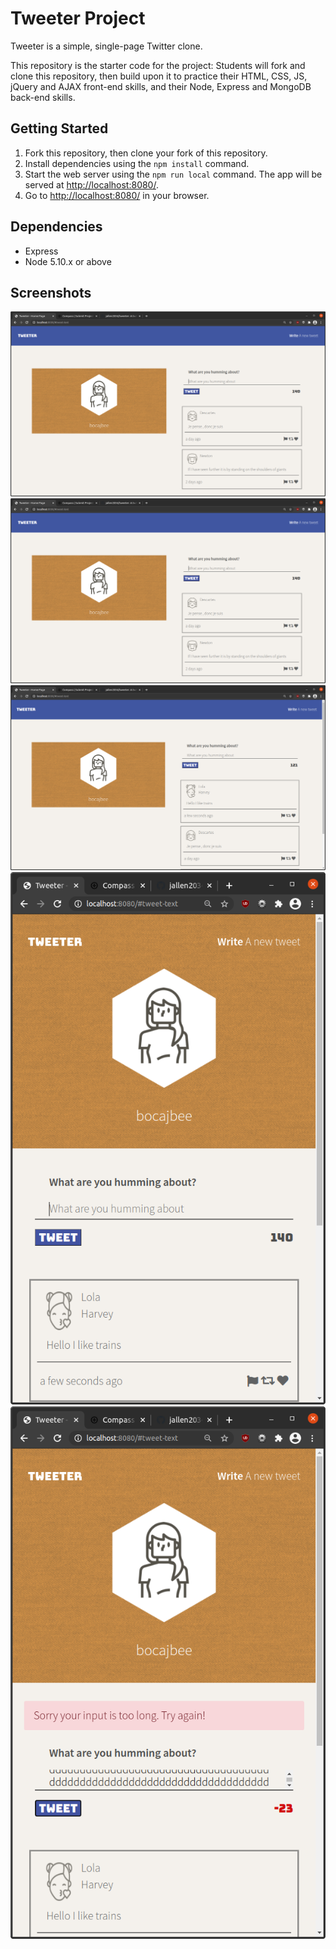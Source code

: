 # Tweeter Project

Tweeter is a simple, single-page Twitter clone.

This repository is the starter code for the project: Students will fork and clone this repository, then build upon it to practice their HTML, CSS, JS, jQuery and AJAX front-end skills, and their Node, Express and MongoDB back-end skills.

## Getting Started

1. Fork this repository, then clone your fork of this repository.
2. Install dependencies using the `npm install` command.
3. Start the web server using the `npm run local` command. The app will be served at <http://localhost:8080/>.
4. Go to <http://localhost:8080/> in your browser.

## Dependencies

- Express
- Node 5.10.x or above

## Screenshots

!["Application on desktop"](https://github.com/jallen2034/tweeter/blob/master/docs/1.png)
!["Error handling on Desktop"](https://github.com/jallen2034/tweeter/blob/master/docs/1.png)
!["Adding a tweet"](https://github.com/jallen2034/tweeter/blob/master/docs/3.png)
!["On smaller displays"](https://github.com/jallen2034/tweeter/blob/master/docs/5.png)
!["Error handling on smaller displays"](https://github.com/jallen2034/tweeter/blob/master/docs/4.png)